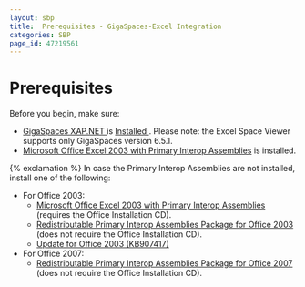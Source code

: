 ```yaml
---
layout: sbp
title:  Prerequisites - GigaSpaces-Excel Integration
categories: SBP
page_id: 47219561
---
```


# Prerequisites

Before you begin, make sure:

- [GigaSpaces XAP.NET ](http://www.gigaspaces.com/LatestProductVersion) is [Installed ](http://www.gigaspaces.com/wiki/display/XAP66NET/Installing+XAP.NET).
Please note: the Excel Space Viewer supports only GigaSpaces version 6.5.1.
- [Microsoft Office Excel 2003 with Primary Interop Assemblies](http://msdn2.microsoft.com/en-us/library/aa159923(office.11).aspx) is installed.

{% exclamation %} In case the Primary Interop Assemblies are not installed, install one of the following:
- For Office 2003:
    - [Microsoft Office Excel 2003 with Primary Interop Assemblies](http://msdn2.microsoft.com/en-us/library/aa159923(office.11).aspx) (requires the Office Installation CD).
    - [Redistributable Primary Interop Assemblies Package for Office 2003](http://www.microsoft.com/downloads/details.aspx?FamilyId=3C9A983A-AC14-4125-8BA0-D36D67E0F4AD&displaylang=en) (does not require the Office Installation CD).
    - [Update for Office 2003 (KB907417)](http://www.microsoft.com/downloads/details.aspx?familyid=1B0BFB35-C252-43CC-8A2A-6A64D6AC4670&displaylang=en)
- For Office 2007:
    - [Redistributable Primary Interop Assemblies Package for Office 2007](http://go.microsoft.com/fwlink/?LinkId=72637) (does not require the Office Installation CD).
